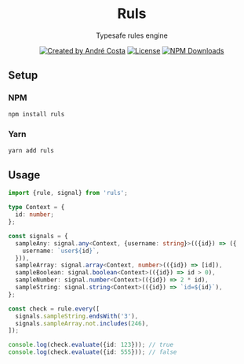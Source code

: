 <h1 align="center">Ruls</h1>
<p align="center">Typesafe rules engine</p>
<p align="center">
<a href="https://instagram.com/decs" rel="nofollow"><img src="https://img.shields.io/badge/created%20by-@decs-069.svg" alt="Created by André Costa"></a>
<a href="https://opensource.org/licenses/MIT" rel="nofollow"><img src="https://img.shields.io/github/license/decs/ruls" alt="License"></a>
<a href="https://www.npmjs.com/package/ruls" rel="nofollow"><img src="https://img.shields.io/npm/dw/ruls.svg" alt="NPM Downloads"></a>
</p>

## Setup

### NPM

```sh
npm install ruls
```

### Yarn

```sh
yarn add ruls
```

## Usage

```ts
import {rule, signal} from 'ruls';

type Context = {
  id: number;
};

const signals = {
  sampleAny: signal.any<Context, {username: string}>(({id}) => ({
    username: `user${id}`,
  })),
  sampleArray: signal.array<Context, number>(({id}) => [id]),
  sampleBoolean: signal.boolean<Context>(({id}) => id > 0),
  sampleNumber: signal.number<Context>(({id}) => 2 * id),
  sampleString: signal.string<Context>(({id}) => `id=${id}`),
};

const check = rule.every([
  signals.sampleString.endsWith('3'),
  signals.sampleArray.not.includes(246),
]);

console.log(check.evaluate({id: 123})); // true
console.log(check.evaluate({id: 555})); // false
```

